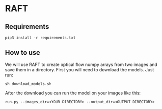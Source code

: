 # RAFT

## Requirements
```Shell
pip3 install -r requirements.txt
```

## How to use

We will use RAFT to create optical flow numpy arrays from two images and save them in a directory. First you will need to download the models. Just run:

```Shell
sh download_models.sh
```

After the download you can run the model on your images like this:

```Shell
run.py --images_dir=<YOUR DIRECTORY> --output_dir=<OUTPUT DIRECTORY>
```
